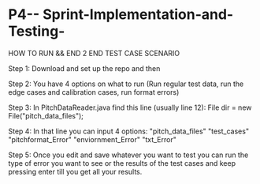 # P4-- Sprint-Implementation-and-Testing-

HOW TO RUN && END 2 END TEST CASE SCENARIO

Step 1: Download and set up the repo and then 

Step 2: You have 4 options on what to run (Run regular test data, run the edge cases and calibration cases, run format errors)

Step 3: In PitchDataReader.java find this line (usually line 12): File dir = new File("pitch_data_files");

Step 4: In that line you can input 4 options: "pitch_data_files" "test_cases" "pitchformat_Error" "enviornment_Error" "txt_Error" 

Step 5: Once you edit and save whatever you want to test you can run the type of error you want to see or the results of the test cases and keep pressing enter till you get all your results.



